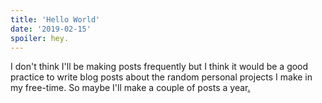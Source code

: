 ```yaml
---
title: 'Hello World'
date: '2019-02-15'
spoiler: hey.
---
```



I don't think I'll be making posts frequently but I think it would be a good practice to write blog posts about the random personal projects I make in my free-time. So maybe I'll make a couple of posts a year[.](/getting-my-discord-to-500-servers/)